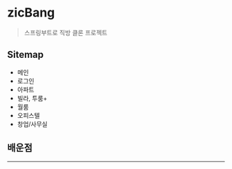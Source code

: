 # zicBang
> 스프링부트로 직방 클론 프로젝트

## Sitemap
+ 메인
+ 로그인
+ 아파트
+ 빌라, 투룸+
+ 월룸
+ 오피스텔
+ 창업/사무실


## 배운점

---
```

```
